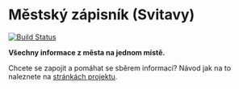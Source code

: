 # Městský zápisník (Svitavy)
[![Build Status](https://travis-ci.org/natocTo/mestsky-zapisnik.svg?branch=master)](https://travis-ci.org/natocTo/mestsky-zapisnik)

**Všechny informace z města na jednom místě.**

Chcete se zapojit a pomáhat se sběrem informací? Návod jak na to naleznete na [stránkách projektu](https://natocto.github.io/mestsky-zapisnik/#/contributor).